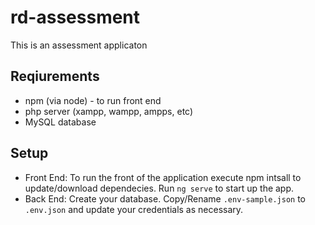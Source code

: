 # rd-assessment
This is an assessment applicaton
## Reqiurements
- npm (via node) - to run front end
- php server (xampp, wampp, ampps, etc)
- MySQL database

## Setup
- Front End: 
To run the front of the application execute npm intsall to update/download dependecies. 
Run `ng serve` to start up the app.
- Back End:
Create your database.
Copy/Rename `.env-sample.json` to `.env.json` and update your credentials as necessary.

